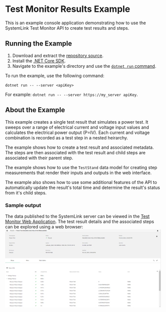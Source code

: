 Test Monitor Results Example
=================

This is an example console application demonstrating how to use the
SystemLink Test Monitor API to create test results and steps.

Running the Example
-------------------

1. Download and extract the [repository source](https://github.com/ni/systemlink-enterprise-examples/archive/master.zip).
2. Install the [.NET Core SDK](https://dotnet.microsoft.com/download/dotnet-core).
3. Navigate to the example's directory and use the [`dotnet run` command](https://docs.microsoft.com/en-us/dotnet/core/tools/dotnet-run?tabs=netcore21).

To run the example, use the following command:

```
dotnet run -- --server <apiKey>
```

For example: `dotnet run -- --server https://my_server apiKey`.

About the Example
-----------------

This example creates a single test result that simulates a power test.  It sweeps over a range of electrical current and voltage input values and calculates the electrical power output (P=IV).  Each current and voltage combination is recorded as a test step in a nested heirarchy.

The example shows how to create a test result and associated metadata.  The steps are then associated with the test result and child steps are associated with their parent step.

The example shows how to use the `TestStand` data model for creating step measurements that render their inputs and outputs in the web interface.

The example also shows how to use some additional features of the API to automatically update the result's total time and determine the result's status from it's child steps.

### Sample output

The data published to the SystemLink server can be viewed in the [Test Monitor Web Application](https://localhost/#testmonitor).  The test result details and the associated steps can be explored using a web browser:
![Test result and steps](./TestMonitor.png "Test result and steps")